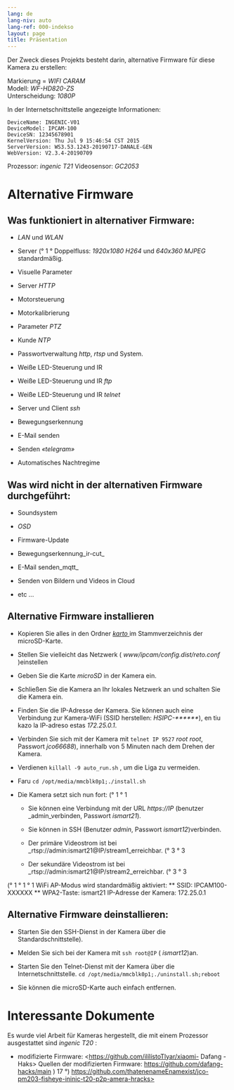 ```yaml
---
lang: de
lang-niv: auto
lang-ref: 000-indekso
layout: page
title: Präsentation
---
```


Der Zweck dieses Projekts besteht darin, alternative Firmware für diese Kamera zu erstellen:

Markierung = _WIFI CARAM_  
Modell: _WF-HD820-ZS_  
Unterscheidung: _1080P_

In der Internetschnittstelle angezeigte Informationen:
```
DeviceName: INGENIC-V01
DeviceModel: IPCAM-100
DeviceSN: 12345678901
KernelVersion: Thu Jul 9 15:46:54 CST 2015
ServerVersion: WS3.53.1243-20190717-DANALE-GEN
WebVersion: V2.3.4-20190709
```

Prozessor: _ingenic T21_
Videosensor: _GC2053_

# Alternative Firmware

## Was funktioniert in alternativer Firmware:

* _LAN_ und _WLAN_


* Server (° 1 ° Doppelfluss: _1920x1080 H264_ und _640x360 MJPEG_ standardmäßig.  


* Visuelle Parameter


* Server _HTTP_


* Motorsteuerung


* Motorkalibrierung


* Parameter _PTZ_


* Kunde _NTP_


* Passwortverwaltung _http_, _rtsp_ und System.  


* Weiße LED-Steuerung und IR


* Weiße LED-Steuerung und IR _ftp_


* Weiße LED-Steuerung und IR _telnet_


* Server und Client _ssh_


* Bewegungserkennung


* E-Mail senden


* Senden _«telegram»_


* Automatisches Nachtregime



## Was wird nicht in der alternativen Firmware durchgeführt:

* Soundsystem


* _OSD_


* Firmware-Update


* Bewegungserkennung_ir-cut_


* E-Mail senden_mqtt_


* Senden von Bildern und Videos in Cloud


* etc ...



## Alternative Firmware installieren

* Kopieren Sie alles in den Ordner [ _karto_ ](https://github.com/jmichault/ipcam-100/tree/master/karto) im Stammverzeichnis der microSD-Karte.


* Stellen Sie vielleicht das Netzwerk ( _www/ipcam/config.dist/reto.conf_ )einstellen


* Geben Sie die Karte _microSD_ in der Kamera ein.  


* Schließen Sie die Kamera an Ihr lokales Netzwerk an und schalten Sie die Kamera ein.


* Finden Sie die IP-Adresse der Kamera. Sie können auch eine Verbindung zur Kamera-WiFi (SSID herstellen: _HSIPC-******_), en tiu kazo la IP-adreso estas _172.25.0.1_.


* Verbinden Sie sich mit der Kamera mit `telnet IP 9527`  _root_ _root_, Passwort _jco66688_), innerhalb von 5 Minuten nach dem Drehen der Kamera.


* Verdienen `killall -9 auto_run.sh` , um die Liga zu vermeiden.


* Faru `cd /opt/media/mmcblk0p1;./install.sh`


* Die Kamera setzt sich nun fort: (° 1 ° 1


    * Sie können eine Verbindung mit der URL _https://IP_ (benutzer _admin_verbinden, Passwort _ismart21_).


    * Sie können in SSH (Benutzer _admin_, Passwort _ismart12_)verbinden.


    * Der primäre Videostrom ist bei _rtsp://admin:ismart21@IP/stream1_erreichbar. (° 3 ° 3


    * Der sekundäre Videostrom ist bei _rtsp://admin:ismart21@IP/stream2_erreichbar. (° 3 ° 3


(° 1 ° 1 ° 1 WiFi AP-Modus wird standardmäßig aktiviert:
    ** SSID: IPCAM100-XXXXXX
    ** WPA2-Taste: ismart21
IP-Adresse der Kamera: 172.25.0.1

## Alternative Firmware deinstallieren:

* Starten Sie den SSH-Dienst in der Kamera über die Standardschnittstelle).


* Melden Sie sich bei der Kamera mit `ssh root@IP` ( _ismart12_)an.


* Starten Sie den Telnet-Dienst mit der Kamera über die Internetschnittstelle. `cd /opt/media/mmcblk0p1;./uninstall.sh;reboot`



* Sie können die microSD-Karte auch einfach entfernen.



# Interessante Dokumente

Es wurde viel Arbeit für Kameras hergestellt, die mit einem Prozessor ausgestattet sind _ingenic T20_ :
* modifizierte Firmware: <https://github.com/ilílístoTlyar/xiaomi- Dafang -Haks>
Quellen der modifizierten Firmware: <https://github.com/dafang-hacks/main>
) 17 °) https://github.com/thatenenameEnamexist/jco-pm203-fisheye-ininic-t20-p2p-amera-hracks>

